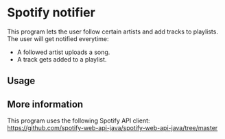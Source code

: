 # Spotify notifier

This program lets the user follow certain artists and add tracks to playlists. The user will get notified everytime:
- A followed artist uploads a song.
- A track gets added to a playlist.

## Usage



## More information

This program uses the following Spotify API client: https://github.com/spotify-web-api-java/spotify-web-api-java/tree/master